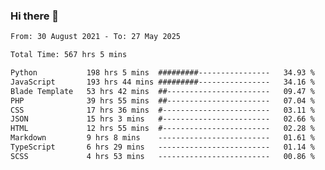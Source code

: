 ### Hi there 👋

<!--
**dominoto/dominoto** is a ✨ _special_ ✨ repository because its `README.md` (this file) appears on your GitHub profile.

Here are some ideas to get you started:

- 🔭 I’m currently working on ...
- 🌱 I’m currently learning ...
- 👯 I’m looking to collaborate on ...
- 🤔 I’m looking for help with ...
- 💬 Ask me about ...
- 📫 How to reach me: ...
- 😄 Pronouns: ...
- ⚡ Fun fact: ...
-->
<!--START_SECTION:waka-->

```txt
From: 30 August 2021 - To: 27 May 2025

Total Time: 567 hrs 5 mins

Python           198 hrs 5 mins  #########----------------   34.93 %
JavaScript       193 hrs 44 mins #########----------------   34.16 %
Blade Template   53 hrs 42 mins  ##-----------------------   09.47 %
PHP              39 hrs 55 mins  ##-----------------------   07.04 %
CSS              17 hrs 36 mins  #------------------------   03.11 %
JSON             15 hrs 3 mins   #------------------------   02.66 %
HTML             12 hrs 55 mins  #------------------------   02.28 %
Markdown         9 hrs 8 mins    -------------------------   01.61 %
TypeScript       6 hrs 29 mins   -------------------------   01.14 %
SCSS             4 hrs 53 mins   -------------------------   00.86 %
```

<!--END_SECTION:waka-->
